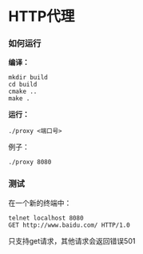 # HTTP代理

### 如何运行
**编译：**
```
mkdir build
cd build
cmake ..
make .
```
**运行：**
```
./proxy <端口号>
```
例子：
```
./proxy 8080
```

### 测试
在一个新的终端中：
```
telnet localhost 8080
GET http://www.baidu.com/ HTTP/1.0
```
只支持get请求，其他请求会返回错误501